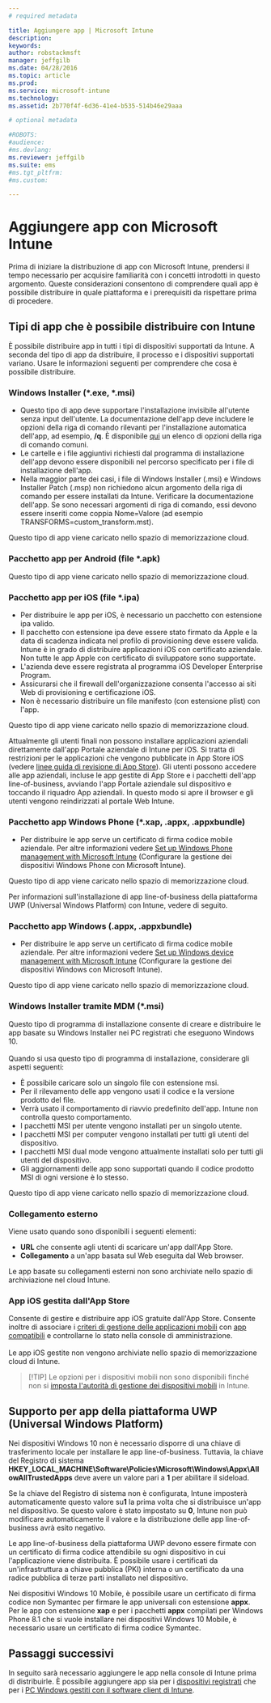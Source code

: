 ```yaml
---
# required metadata

title: Aggiungere app | Microsoft Intune
description:
keywords:
author: robstackmsft
manager: jeffgilb
ms.date: 04/28/2016
ms.topic: article
ms.prod:
ms.service: microsoft-intune
ms.technology:
ms.assetid: 2b770f4f-6d36-41e4-b535-514b46e29aaa

# optional metadata

#ROBOTS:
#audience:
#ms.devlang:
ms.reviewer: jeffgilb
ms.suite: ems
#ms.tgt_pltfrm:
#ms.custom:

---
```


# Aggiungere app con Microsoft Intune
Prima di iniziare la distribuzione di app con Microsoft Intune, prendersi il tempo necessario per acquisire familiarità con i concetti introdotti in questo argomento. Queste considerazioni consentono di comprendere quali app è possibile distribuire in quale piattaforma e i prerequisiti da rispettare prima di procedere.

## Tipi di app che è possibile distribuire con Intune
È possibile distribuire app in tutti i tipi di dispositivi supportati da Intune. A seconda del tipo di app da distribuire, il processo e i dispositivi supportati variano. Usare le informazioni seguenti per comprendere che cosa è possibile distribuire.


### **Windows Installer (&#42;.exe, &#42;.msi)**
- Questo tipo di app deve supportare l'installazione invisibile all'utente senza input dell'utente. La documentazione dell'app deve includere le opzioni della riga di comando rilevanti per l'installazione automatica dell'app, ad esempio, **/q**. È disponibile [qui](https://support.microsoft.com/en-us/kb/227091) un elenco di opzioni della riga di comando comuni.
- Le cartelle e i file aggiuntivi richiesti dal programma di installazione dell'app devono essere disponibili nel percorso specificato per i file di installazione dell'app.
- Nella maggior parte dei casi, i file di Windows Installer (.msi) e Windows Installer Patch (.msp) non richiedono alcun argomento della riga di comando per essere installati da Intune. Verificare la documentazione dell'app. Se sono necessari argomenti di riga di comando, essi devono essere inseriti come coppia Nome=Valore (ad esempio TRANSFORMS=custom_transform.mst).

Questo tipo di app viene caricato nello spazio di memorizzazione cloud.
### **Pacchetto app per Android (file &#42;.apk)**
Questo tipo di app viene caricato nello spazio di memorizzazione cloud.
### **Pacchetto app per iOS (file &#42;.ipa)**
- Per distribuire le app per iOS, è necessario un pacchetto con estensione ipa valido.
- Il pacchetto con estensione ipa deve essere stato firmato da Apple e la data di scadenza indicata nel profilo di provisioning deve essere valida. Intune è in grado di distribuire applicazioni iOS con certificato aziendale. Non tutte le app Apple con certificato di sviluppatore sono supportate.
- L'azienda deve essere registrata al programma iOS Developer Enterprise Program.
- Assicurarsi che il firewall dell'organizzazione consenta l'accesso ai siti Web di provisioning e certificazione iOS.
- Non è necessario distribuire un file manifesto (con estensione plist) con l'app.

Questo tipo di app viene caricato nello spazio di memorizzazione cloud.

Attualmente gli utenti finali non possono installare applicazioni aziendali direttamente dall'app Portale aziendale di Intune per iOS. Si tratta di restrizioni per le applicazioni che vengono pubblicate in App Store iOS (vedere [linee guida di revisione di App Store](https://developer.apple.com/app-store/review/guidelines/)). Gli utenti possono accedere alle app aziendali, incluse le app gestite di App Store e i pacchetti dell'app line-of-business, avviando l'app Portale aziendale sul dispositivo e toccando il riquadro App aziendali. In questo modo si apre il browser e gli utenti vengono reindirizzati al portale Web Intune.

### **Pacchetto app Windows Phone (&#42;.xap, .appx, .appxbundle)**
- Per distribuire le app serve un certificato di firma codice mobile aziendale. Per altre informazioni vedere [Set up Windows Phone management with Microsoft Intune](set-up-windows-phone-management-with-microsoft-intune.md) (Configurare la gestione dei dispositivi Windows Phone con Microsoft Intune).

Questo tipo di app viene caricato nello spazio di memorizzazione cloud.

Per informazioni sull'installazione di app line-of-business della piattaforma UWP (Universal Windows Platform) con Intune, vedere di seguito.

### **Pacchetto app Windows (.appx, .appxbundle)**
- Per distribuire le app serve un certificato di firma codice mobile aziendale. Per altre informazioni vedere [Set up Windows device management with Microsoft Intune](set-up-windows-device-management-with-microsoft-intune.md) (Configurare la gestione dei dispositivi Windows con Microsoft Intune).

Questo tipo di app viene caricato nello spazio di memorizzazione cloud.
### **Windows Installer tramite MDM (&#42;.msi)**
Questo tipo di programma di installazione consente di creare e distribuire le app basate su Windows Installer nei PC registrati che eseguono Windows 10.<br /><br />Quando si usa questo tipo di programma di installazione, considerare gli aspetti seguenti:
- È possibile caricare solo un singolo file con estensione msi.
- Per il rilevamento delle app vengono usati il codice e la versione prodotto del file.
- Verrà usato il comportamento di riavvio predefinito dell'app. Intune non controlla questo comportamento.
- I pacchetti MSI per utente vengono installati per un singolo utente.
- I pacchetti MSI per computer vengono installati per tutti gli utenti del dispositivo.
- I pacchetti MSI dual mode vengono attualmente installati solo per tutti gli utenti del dispositivo.
- Gli aggiornamenti delle app sono supportati quando il codice prodotto MSI di ogni versione è lo stesso.

Questo tipo di app viene caricato nello spazio di memorizzazione cloud.
### **Collegamento esterno**
Viene usato quando sono disponibili i seguenti elementi:
- **URL** che consente agli utenti di scaricare un'app dall'App Store.
- **Collegamento** a un'app basata sul Web eseguita dal Web browser.

Le app basate su collegamenti esterni non sono archiviate nello spazio di archiviazione nel cloud Intune.
### **App iOS gestita dall'App Store**
Consente di gestire e distribuire app iOS gratuite dall'App Store. Consente inoltre di associare i [criteri di gestione delle applicazioni mobili](configure-and-deploy-mobile-application-management-policies-in-the-microsoft-intune-console.md) con [app compatibili](https://www.microsoft.com/en-us/server-cloud/products/microsoft-intune/partners.aspx) e controllarne lo stato nella console di amministrazione.<br /><br />Le app iOS gestite non vengono archiviate nello spazio di memorizzazione cloud di Intune.
> [!TIP] Le opzioni per i dispositivi mobili non sono disponibili finché non si [imposta l'autorità di gestione dei dispositivi mobili](get-ready-to-enroll-devices-in-microsoft-intune.md) in Intune.

## Supporto per app della piattaforma UWP (Universal Windows Platform)
Nei dispositivi Windows 10 non è necessario disporre di una chiave di trasferimento locale per installare le app line-of-business. Tuttavia, la chiave del Registro di sistema **HKEY_LOCAL_MACHINE\Software\Policies\Microsoft\Windows\Appx\AllowAllTrustedApps** deve avere un valore pari a **1** per abilitare il sideload.

Se la chiave del Registro di sistema non è configurata, Intune imposterà automaticamente questo valore su**1** la prima volta che si distribuisce un'app nel dispositivo. Se questo valore è stato impostato su **0**, Intune non può modificare automaticamente il valore e la distribuzione delle app line-of-business avrà esito negativo.

Le app line-of-business della piattaforma UWP devono essere firmate con un certificato di firma codice attendibile su ogni dispositivo in cui l'applicazione viene distribuita. È possibile usare i certificati da un'infrastruttura a chiave pubblica (PKI) interna o un certificato da una radice pubblica di terze parti installato nel dispositivo.

Nei dispositivi Windows 10 Mobile, è possibile usare un certificato di firma codice non Symantec per firmare le app universali con estensione **appx**. Per le app con estensione **xap** e per i pacchetti **appx** compilati per Windows Phone 8.1 che si vuole installare nei dispositivi Windows 10 Mobile, è necessario usare un certificato di firma codice Symantec.

## Passaggi successivi 

In seguito sarà necessario aggiungere le app nella console di Intune prima di distribuirle. È possibile aggiungere app sia per i [dispositivi registrati](add-apps-for-mobile-devices-in-microsoft-intune.md) che per i [PC Windows gestiti con il software client di Intune](add-apps-for-windows-pcs-in-microsoft-intune.md).

<!--HONumber=May16_HO4-->


